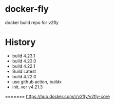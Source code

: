 # docker-fly
docker build repo for v2fly

# History

* build 4.23.1
* build 4.23.0
* build 4.22.1
* Build Latest
* build 4.22.0
* use github action, buildx
* init, ver v4.21.3

=======
https://hub.docker.com/r/v2fly/v2fly-core
